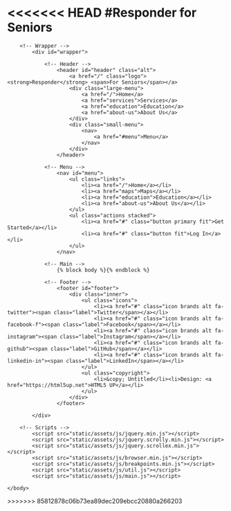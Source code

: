 <<<<<<< HEAD
#Responder for Seniors
=======
<!DOCTYPE html>
<html lang="en">
<head>
    <title>Responder</title>
    <meta charset="utf-8" />
    <meta name="viewport" content="width=device-width, initial-scale=1, user-scalable=no" />
    <link rel="stylesheet" href="static/assets/css/main.css" />
    <noscript><link rel="stylesheet" href="static/assets/css/noscript.css" /></noscript>
</head>
<style>

@media only screen and (max-device-width: 480px) {
    div.large-menu {
        display: none;
    }
}

@media only screen and (min-device-width: 481px) {
    div.large-menu {
		display: -moz-flex;
		display: -webkit-flex;
		display: -ms-flex;
		display: flex;
		-moz-justify-content: -moz-flex-end;
		-webkit-justify-content: -webkit-flex-end;
		-ms-justify-content: -ms-flex-end;
		justify-content: flex-end;
		-moz-flex-grow: 1;
		-webkit-flex-grow: 1;
		-ms-flex-grow: 1;
		flex-grow: 1;
		height: inherit;
		line-height: inherit;
    }

    div.large-menu a {
    	margin-right: 25px;
    }

    div.small-menu {
        display: none;
    }
}

div.input {
    display: inline-block;
}
</style>
<body class="is-preload">

		<!-- Wrapper -->
			<div id="wrapper">

				<!-- Header -->
					<header id="header" class="alt">
						<a href="/" class="logo"><strong>Responder</strong> <span>For Seniors</span></a>
						<div class="large-menu">
							<a href="/">Home</a>
							<a href="services">Services</a>
							<a href="education">Education</a>
							<a href="about-us">About Us</a>
						</div>
						<div class="small-menu">
							<nav>
								<a href="#menu">Menu</a>
							</nav>
						</div>
					</header>

				<!-- Menu -->
					<nav id="menu">
						<ul class="links">
							<li><a href="/">Home</a></li>
							<li><a href="maps">Maps</a></li>
							<li><a href="education">Education</a></li>
							<li><a href="about-us">About Us</a></li>
						</ul>
						<ul class="actions stacked">
							<li><a href="#" class="button primary fit">Get Started</a></li>
							<li><a href="#" class="button fit">Log In</a></li>
						</ul>
					</nav>

                <!-- Main -->
                    {% block body %}{% endblock %}

<!--				&lt;!&ndash; Contact &ndash;&gt;-->
<!--					<section id="contact">-->
<!--						<div class="inner">-->
<!--							<section>-->
<!--								<form method="post" action="#">-->
<!--									<div class="fields">-->
<!--										<div class="field half">-->
<!--											<label for="name">Name</label>-->
<!--											<input type="text" name="name" id="name" />-->
<!--										</div>-->
<!--										<div class="field half">-->
<!--											<label for="email">Email</label>-->
<!--											<input type="text" name="email" id="email" />-->
<!--										</div>-->
<!--										<div class="field">-->
<!--											<label for="message">Message</label>-->
<!--											<textarea name="message" id="message" rows="6"></textarea>-->
<!--										</div>-->
<!--									</div>-->
<!--									<ul class="actions">-->
<!--										<li><input type="submit" value="Send Message" class="primary" /></li>-->
<!--										<li><input type="reset" value="Clear" /></li>-->
<!--									</ul>-->
<!--								</form>-->
<!--							</section>-->
<!--							<section class="split">-->
<!--								<section>-->
<!--									<div class="contact-method">-->
<!--										<span class="icon solid alt fa-envelope"></span>-->
<!--										<h3>Email</h3>-->
<!--										<a href="#">information@untitled.tld</a>-->
<!--									</div>-->
<!--								</section>-->
<!--								<section>-->
<!--									<div class="contact-method">-->
<!--										<span class="icon solid alt fa-phone"></span>-->
<!--										<h3>Phone</h3>-->
<!--										<span>(000) 000-0000 x12387</span>-->
<!--									</div>-->
<!--								</section>-->
<!--								<section>-->
<!--									<div class="contact-method">-->
<!--										<span class="icon solid alt fa-home"></span>-->
<!--										<h3>Address</h3>-->
<!--										<span>1234 Somewhere Road #5432<br />-->
<!--										Nashville, TN 00000<br />-->
<!--										United States of America</span>-->
<!--									</div>-->
<!--								</section>-->
<!--							</section>-->
<!--						</div>-->
<!--					</section>-->

				<!-- Footer -->
					<footer id="footer">
						<div class="inner">
							<ul class="icons">
								<li><a href="#" class="icon brands alt fa-twitter"><span class="label">Twitter</span></a></li>
								<li><a href="#" class="icon brands alt fa-facebook-f"><span class="label">Facebook</span></a></li>
								<li><a href="#" class="icon brands alt fa-instagram"><span class="label">Instagram</span></a></li>
								<li><a href="#" class="icon brands alt fa-github"><span class="label">GitHub</span></a></li>
								<li><a href="#" class="icon brands alt fa-linkedin-in"><span class="label">LinkedIn</span></a></li>
							</ul>
							<ul class="copyright">
								<li>&copy; Untitled</li><li>Design: <a href="https://html5up.net">HTML5 UP</a></li>
							</ul>
						</div>
					</footer>

			</div>

		<!-- Scripts -->
			<script src="static/assets/js/jquery.min.js"></script>
			<script src="static/assets/js/jquery.scrolly.min.js"></script>
			<script src="static/assets/js/jquery.scrollex.min.js"></script>
			<script src="static/assets/js/browser.min.js"></script>
			<script src="static/assets/js/breakpoints.min.js"></script>
			<script src="static/assets/js/util.js"></script>
			<script src="static/assets/js/main.js"></script>

	</body>
</html>
>>>>>>> 85812878c06b73ea89dec209ebcc20880a266203

